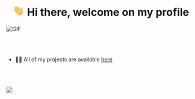

<h1 align="center"><img src="https://raw.githubusercontent.com/ABSphreak/ABSphreak/master/gifs/Hi.gif" width="30px" /> Hi there, welcome on my profile </h1>

<div>
<img align="left" alt="GIF" src="https://s3.memeshappen.com/memes/e0578a42ae49d19f.gif" width="90px"/>
</div>

<br>
<br>
<br>
<br>

  <div>

- 👨‍💻 All of my projects are available  [here](https://github.com/wlhmmxrtz?tab=repositories)

</div>

<br>
<br>
<br>
<div>
    <img src="https://github-readme-stats.vercel.app/api?username=wlhmmxrtz&count_private=true&show_icons=true&theme=synthwave-purple&locale=en&include_all_commits=true&custom_title=wlhmmxrtz's%20Github%20Stats&hide=issues"> 
</div>
<br>
<br>
</br>
</br>
</br>
</br>
</br>

